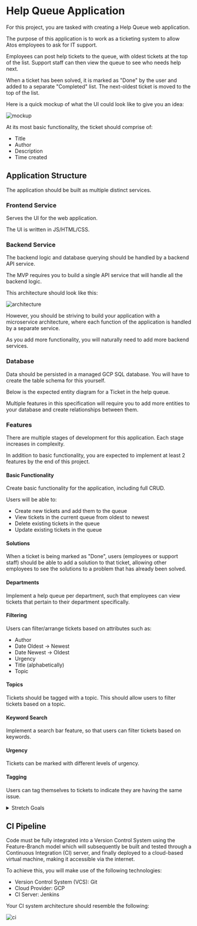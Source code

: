 # Help Queue Application 

For this project, you are tasked with creating a Help Queue web application. 

The purpose of this application is to work as a ticketing system to allow Atos employees to ask for IT support. 

Employees can post help tickets to the queue, with oldest tickets at the top of the list. Support staff can then view the queue to see who needs help next. 

When a ticket has been solved, it is marked as "Done" by the user and added to a separate "Completed" list. The next-oldest ticket is moved to the top of the list. 

Here is a quick mockup of what the UI could look like to give you an idea: 

![mockup](images/mockup-ui.png)

At its most basic functionality, the ticket should comprise of: 

- Title 
- Author 
- Description 
- Time created 

## Application Structure 

The application should be built as multiple distinct services. 

### Frontend Service 

Serves the UI for the web application. 

The UI is written in JS/HTML/CSS. 

### Backend Service 

The backend logic and database querying should be handled by a backend API service. 

The MVP requires you to build a single API service that will handle all the backend logic. 

This architecture should look like this: 

![architecture](images/component-diagram.png)

However, you should be striving to build your application with a microservice architecture, where each function of the application is handled by a separate service. 

As you add more functionality, you will naturally need to add more backend services.

### Database 

Data should be persisted in a managed GCP SQL database. You will have to create the table schema for this yourself. 

Below is the expected entity diagram for a Ticket in the help queue. 

Multiple features in this specification will require you to add more entities to your database and create relationships between them. 

### Features 

There are multiple stages of development for this application. Each stage increases in complexity. 
 
In addition to basic functionality, you are expected to implement at least 2 features by the end of this project. 

#### Basic Functionality 

Create basic functionality for the application, including full CRUD. 

Users will be able to: 
- Create new tickets and add them to the queue 
- View tickets in the current queue from oldest to newest 
- Delete existing tickets in the queue 
- Update existing tickets in the queue 

#### Solutions 

When a ticket is being marked as "Done", users (employees or support staff) should be able to add a solution to that ticket, allowing other employees to see the solutions to a problem that has already been solved. 

#### Departments

Implement a help queue per department, such that employees can view tickets that pertain to their department specifically.

#### Filtering 

Users can filter/arrange tickets based on attributes such as: 
- Author 
- Date Oldest -> Newest 
- Date Newest -> Oldest 
- Urgency 
- Title (alphabetically) 
- Topic

#### Topics 

Tickets should be tagged with a topic. This should allow users to filter tickets based on a topic. 

#### Keyword Search 

Implement a search bar feature, so that users can filter tickets based on keywords. 

#### Urgency 

Tickets can be marked with different levels of urgency. 

#### Tagging 
Users can tag themselves to tickets to indicate they are having the same issue. 

<details>
<summary>
Stretch Goals
</summary>
Implement basic login functionality.

Users should only be able to: 
- Update tickets they have created 
- Delete tickets they have created 
- Mark tickets they have created as done 
- View the help queue for the cohort they are part of 

Implement two levels of privilege: employee and support staff. 

Support Staff privileges: 
- Only one who can close tickets 
- Can add answers to tickets 
- Able to update or delete any employee's tickets 
- Can view any department's help queue 
Employee privileges: 
- Cannot update or delete other employee's tickets 
- Cannot mark a ticket as "Done" 
- Can only view their own department's help queue 
</details>

## CI Pipeline 

Code must be fully integrated into a Version Control System using the Feature-Branch model which will subsequently be built and tested through a Continuous Integration (CI) server, and finally deployed to a cloud-based virtual machine, making it accessible via the internet. 

To achieve this, you will make use of the following technologies:  
- Version Control System (VCS): Git  
- Cloud Provider: GCP  
- CI Server: Jenkins

Your CI system architecture should resemble the following:

![ci](images/ci-diagram.png)
